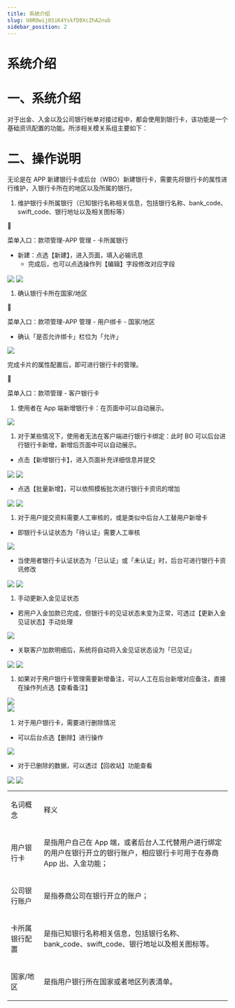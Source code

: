 ```yaml
---
title: 系统介绍
slug: U0ROwij8SiK4YskfD8XcZhA2nub
sidebar_position: 2
---
```



# 系统介绍

# 一、系统介绍

对于出金、入金以及公司银行帐单对接过程中，都会使用到银行卡，该功能是一个基础资讯配置的功能。所涉相关模关系组主要如下：

# 二、操作说明

无论是在 APP 新建银行卡或后台（WBO）新建银行卡，需要先将银行卡的属性进行维护，入银行卡所在的地区以及所属的银行。

1. 维护银行卡所属银行（已知银行名称相关信息，包括银行名称、bank_code、swift_code、银行地址以及相关图标等）

<div class="callout callout-bg-6 callout-border-6">
<div class='callout-emoji'>📍</div>
<p>菜单入口：款项管理-APP 管理 - 卡所属银行</p>
</div>

- 新建：点选【新建】，进入页面，填入必输讯息
    - 完成后，也可以点选操作列【编辑】字段修改对应字段

<img src="/assets/MbLib5cHtoCl3MxlZx4cZab6n2c.png" src-width="2840" src-height="948" align="center"/>

<img src="/assets/B9M9bXXCtoHwnQxfhpLcLxKAnXc.png" src-width="2868" src-height="1300" align="center"/>

1. 确认银行卡所在国家/地区

<div class="callout callout-bg-6 callout-border-6">
<div class='callout-emoji'>📍</div>
<p>菜单入口：款项管理-APP 管理 - 用户绑卡 - 国家/地区</p>
</div>

- 确认「是否允许绑卡」栏位为「允许」

<img src="/assets/BUShb7o7zoHshpxh6HDcx42RnS8.png" src-width="2854" src-height="1318" align="center"/>

完成卡片的属性配置后，即可进行银行卡的管理。

<div class="callout callout-bg-6 callout-border-6">
<div class='callout-emoji'>📍</div>
<p>菜单入口：款项管理 - 客户银行卡</p>
</div>

1. 使用者在 App 端新增银行卡：在页面中可以自动展示。

<img src="/assets/Ele1byoOCoU5jyxwJMpc5MFlnMd.png" src-width="3806" src-height="1792" align="center"/>

1. 对于某些情况下，使用者无法在客户端进行银行卡绑定：此时 BO 可以后台进行银行卡新增，新增后页面中可以自动展示。

- 点击【新增银行卡】，进入页面补充详细信息并提交

<img src="/assets/QTHAbD0zZodDTWxMlMfcmA6Jn5c.png" src-width="3820" src-height="626" align="center"/>

<img src="/assets/BIGQbWnsbo1HkOxIpRAcbnCTnRX.png" src-width="3814" src-height="1854" align="center"/>

- 点选【批量新增】，可以依照模板批次进行银行卡资讯的增加

<img src="/assets/Ty8pbvuzao7nwOxtu53cZbABnIh.png" src-width="3832" src-height="760" align="center"/>

<img src="/assets/TaaabF8z5oTvZzx5489cRZByn8f.png" src-width="3334" src-height="1766" align="center"/>

1. 对于用户提交资料需要人工审核的，或是类似中后台人工替用户新增卡

- 即银行卡认证状态为「待认证」需要人工审核

<img src="/assets/CCyCbUeyYoSMecxJFiocsdMsnJb.png" src-width="3322" src-height="924" align="center"/>

- 当使用者银行卡认证状态为「已认证」或「未认证」时，后台可进行银行卡资讯修改

<img src="/assets/WEdTbHPhBoQGTkxAtAdc8HFVnph.png" src-width="3316" src-height="1710" align="center"/>

<img src="/assets/KXgLbXXjFoQ5D9x2z5Vco0RdnLh.png" src-width="3302" src-height="1780" align="center"/>

1. 手动更新入金见证状态

- 若用户入金加款已完成，但银行卡的见证状态未变为正常，可透过【更新入金见证状态】手动处理

<img src="/assets/DhT1bf3GBosoANxxVULcDMAAnwb.png" src-width="2862" src-height="800" align="center"/>

- 关联客户加款明细后，系统将自动将入金见证状态设为「已见证」

<img src="/assets/VRJNbJ7YwoJAUxxbs2scnkHQnSQ.png" src-width="2354" src-height="1224" align="center"/>

<img src="/assets/FEx9bqjA4oneQuxII94cqlvgnWt.png" src-width="2360" src-height="676" align="center"/>

1. 如果对于用户银行卡管理需要新增备注，可以人工在后台新增对应备注，直接在操作列点选【查看备注】

<div class="flex gap-3 columns-2" column-size="2">
<div class="w-[50%]" width-ratio="50">
<img src="/assets/JaPLbQK52oxXA8xcLaAcZEXsnch.png" src-width="3830" src-height="1812" align="center"/>
</div>
<div class="w-[50%]" width-ratio="50">
<img src="/assets/L8m1bnQKQoHvi2xnbfocp1Bxn6g.png" src-width="3822" src-height="1844" align="center"/>
</div>
</div>

1. 对于用户银行卡，需要进行删除情况

- 可以后台点选【删除】进行操作

<img src="/assets/StHrbny5UoCReJxQ26GcTPTmncS.png" src-width="3818" src-height="1800" align="center"/>

- 对于已删除的数据，可以透过【回收站】功能查看

<img src="/assets/VtGlb5MbNomK7MxcAjccANdCn6g.png" src-width="3816" src-height="760" align="center"/>

<img src="/assets/DJLmbsPeRoP18Txj5KOcGmNJnpd.png" src-width="3830" src-height="1766" align="center"/>

<table>
<colgroup>
<col width="125"/>
<col width="844"/>
</colgroup>
<tbody>
<tr><td><p>名词概念</p></td><td><p>释义</p></td></tr>
<tr><td><p>用户银行卡</p></td><td><p>是指用户自己在 App 端，或者后台人工代替用户进行绑定的用户在银行开立的银行账户，相应银行卡可用于在券商 App 出、入金功能；</p></td></tr>
<tr><td><p>公司银行账户</p></td><td><p>是指券商公司在银行开立的账户；</p></td></tr>
<tr><td><p>卡所属银行配置</p></td><td><p>是指已知银行名称相关信息，包括银行名称、bank_code、swift_code、银行地址以及相关图标等。</p></td></tr>
<tr><td><p>国家/地区</p></td><td><p>是指用户银行所在国家或者地区列表清单。</p></td></tr>
</tbody>
</table>

